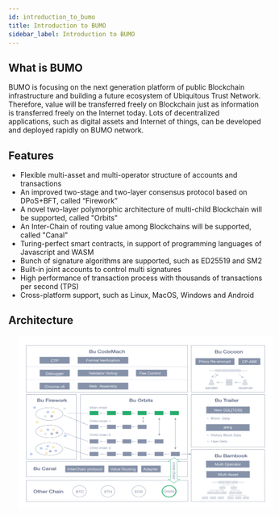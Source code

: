 ```yaml
---
id: introduction_to_bumo
title: Introduction to BUMO
sidebar_label: Introduction to BUMO
---
```


## What is BUMO

BUMO is focusing on the next generation platform of public Blockchain infrastructure and building a future ecosystem of Ubiquitous Trust Network. Therefore, value will be transferred freely on Blockchain just as information is transferred freely on the Internet today. Lots of decentralized applications, such as digital assets and Internet of things, can be developed and deployed rapidly on BUMO network.

## Features

- Flexible multi-asset and multi-operator structure of accounts and transactions
- An improved two-stage and two-layer consensus protocol based on DPoS+BFT, called “Firework”
- A novel two-layer polymorphic architecture of multi-child Blockchain will be supported, called "Orbits"
- An Inter-Chain of routing value among Blockchains will be supported, called "Canal"
- Turing-perfect smart contracts, in support of programming languages of Javascript and WASM
- Bunch of signature algorithms are supported, such as ED25519 and SM2
- Built-in joint accounts to control multi signatures
- High performance of transaction process with thousands of transactions per second (TPS)
- Cross-platform support, such as Linux, MacOS, Windows and Android

## Architecture

<img src="/docs/assets/arch.png" style= "margin-left: 20px">

